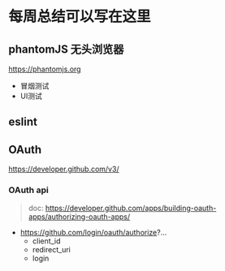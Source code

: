 # 每周总结可以写在这里
## phantomJS 无头浏览器
https://phantomjs.org

* 冒烟测试
* UI测试

## eslint

## OAuth 
https://developer.github.com/v3/

### OAuth api
> doc: https://developer.github.com/apps/building-oauth-apps/authorizing-oauth-apps/
* https://github.com/login/oauth/authorize?...
  * client_id
  * redirect_uri
  * login

